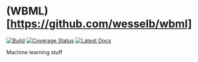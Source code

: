 # (WBML)[https://github.com/wesselb/wbml]

[![Build](https://travis-ci.org/wesselb/wbml.svg?branch=master)](https://travis-ci.org/wesselb/wbml)
[![Coverage Status](https://coveralls.io/repos/github/wesselb/wbml/badge.svg?branch=master)](https://coveralls.io/github/wesselb/wbml?branch=master)
[![Latest Docs](https://img.shields.io/badge/docs-latest-blue.svg)](https://wbml-docs.readthedocs.io/en/latest)

Machine learning stuff
